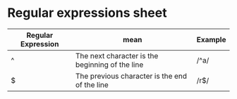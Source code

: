 # Regular expressions sheet

| Regular Expression | mean | Example 
|--------------------|------|--------
| ^                  | The next character is the beginning of the line | /^a/
|$ | The previous character is the end of the line | /r$/
